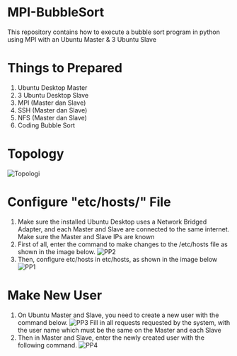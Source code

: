 # MPI-BubbleSort
This repository contains how to execute a bubble sort program in python using MPI with an Ubuntu Master &amp; 3 Ubuntu Slave

# Things to Prepared
1. Ubuntu Desktop Master
2. 3 Ubuntu Desktop Slave
3. MPI (Master dan Slave)
4. SSH (Master dan Slave)
5. NFS (Master dan Slave)
6. Coding Bubble Sort

# Topology
![Topologi](https://github.com/ShinnoHonobu/MPI-BubbleSort/assets/113822318/2815c150-942f-4296-9ba2-86cf108ad343)

# Configure "etc/hosts/" File
1. Make sure the installed Ubuntu Desktop uses a Network Bridged Adapter, and each Master and Slave are connected to the same internet. Make sure the Master and Slave IPs are known
2. First of all, enter the command to make changes to the /etc/hosts file as shown in the image below.
![PP2](https://github.com/ShinnoHonobu/MPI-BubbleSort/assets/113822318/a36c1bba-c702-4073-88e4-7465712e5122)
3. Then, configure etc/hosts in etc/hosts, as shown in the image below
![PP1](https://github.com/ShinnoHonobu/MPI-BubbleSort/assets/113822318/bd4a688c-fb00-416d-9972-e09af1d6b458)

# Make New User
1. On Ubuntu Master and Slave, you need to create a new user with the command below.
![PP3](https://github.com/ShinnoHonobu/MPI-BubbleSort/assets/113822318/94cebcd4-5406-4328-b865-d5521ee2dd2f)
Fill in all requests requested by the system, with the user name which must be the same on the Master and each Slave
2. Then in Master and Slave, enter the newly created user with the following command.
![PP4](https://github.com/ShinnoHonobu/MPI-BubbleSort/assets/113822318/1af57950-95c5-417e-bdec-30b7446f21b2)
